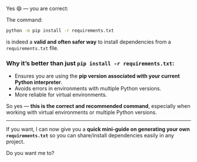 Yes 😄 — you are correct:

The command:

```bash
python -m pip install -r requirements.txt
```

is indeed a **valid and often safer way** to install dependencies from a `requirements.txt` file.

### Why it’s better than just `pip install -r requirements.txt`:

* Ensures you are using the **pip version associated with your current Python interpreter**.
* Avoids errors in environments with multiple Python versions.
* More reliable for virtual environments.

So yes — **this is the correct and recommended command**, especially when working with virtual environments or multiple Python versions.

---

If you want, I can now give you a **quick mini-guide on generating your own `requirements.txt`** so you can share/install dependencies easily in any project.

Do you want me to?

